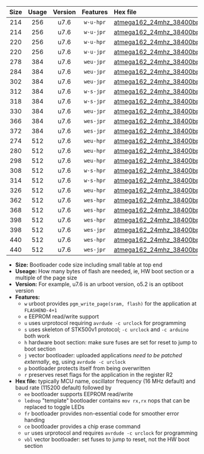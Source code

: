 |Size|Usage|Version|Features|Hex file|
|:-:|:-:|:-:|:-:|:--|
|214|256|u7.6|`w-u-hpr`|[atmega162_24mhz_38400bps_ur.hex](https://raw.githubusercontent.com/stefanrueger/urboot/main/atmega162_24mhz_38400bps_ur.hex)|
|214|256|u7.6|`w-u-jpr`|[atmega162_24mhz_38400bps_ur_vbl.hex](https://raw.githubusercontent.com/stefanrueger/urboot/main/atmega162_24mhz_38400bps_ur_vbl.hex)|
|220|256|u7.6|`w-u-hpr`|[atmega162_24mhz_38400bps_lednop_ur.hex](https://raw.githubusercontent.com/stefanrueger/urboot/main/atmega162_24mhz_38400bps_lednop_ur.hex)|
|220|256|u7.6|`w-u-jpr`|[atmega162_24mhz_38400bps_lednop_ur_vbl.hex](https://raw.githubusercontent.com/stefanrueger/urboot/main/atmega162_24mhz_38400bps_lednop_ur_vbl.hex)|
|278|384|u7.6|`weu-jpr`|[atmega162_24mhz_38400bps_ee_ur_vbl.hex](https://raw.githubusercontent.com/stefanrueger/urboot/main/atmega162_24mhz_38400bps_ee_ur_vbl.hex)|
|284|384|u7.6|`weu-jpr`|[atmega162_24mhz_38400bps_ee_lednop_ur_vbl.hex](https://raw.githubusercontent.com/stefanrueger/urboot/main/atmega162_24mhz_38400bps_ee_lednop_ur_vbl.hex)|
|302|384|u7.6|`weu-jpr`|[atmega162_24mhz_38400bps_ee_lednop_fr_ur_vbl.hex](https://raw.githubusercontent.com/stefanrueger/urboot/main/atmega162_24mhz_38400bps_ee_lednop_fr_ur_vbl.hex)|
|312|384|u7.6|`w-s-jpr`|[atmega162_24mhz_38400bps_vbl.hex](https://raw.githubusercontent.com/stefanrueger/urboot/main/atmega162_24mhz_38400bps_vbl.hex)|
|318|384|u7.6|`w-s-jpr`|[atmega162_24mhz_38400bps_lednop_vbl.hex](https://raw.githubusercontent.com/stefanrueger/urboot/main/atmega162_24mhz_38400bps_lednop_vbl.hex)|
|330|384|u7.6|`weu-jpr`|[atmega162_24mhz_38400bps_ee_lednop_fr_ce_ur_vbl.hex](https://raw.githubusercontent.com/stefanrueger/urboot/main/atmega162_24mhz_38400bps_ee_lednop_fr_ce_ur_vbl.hex)|
|366|384|u7.6|`wes-jpr`|[atmega162_24mhz_38400bps_ee_vbl.hex](https://raw.githubusercontent.com/stefanrueger/urboot/main/atmega162_24mhz_38400bps_ee_vbl.hex)|
|372|384|u7.6|`wes-jpr`|[atmega162_24mhz_38400bps_ee_lednop_vbl.hex](https://raw.githubusercontent.com/stefanrueger/urboot/main/atmega162_24mhz_38400bps_ee_lednop_vbl.hex)|
|274|512|u7.6|`weu-hpr`|[atmega162_24mhz_38400bps_ee_ur.hex](https://raw.githubusercontent.com/stefanrueger/urboot/main/atmega162_24mhz_38400bps_ee_ur.hex)|
|280|512|u7.6|`weu-hpr`|[atmega162_24mhz_38400bps_ee_lednop_ur.hex](https://raw.githubusercontent.com/stefanrueger/urboot/main/atmega162_24mhz_38400bps_ee_lednop_ur.hex)|
|298|512|u7.6|`weu-hpr`|[atmega162_24mhz_38400bps_ee_lednop_fr_ur.hex](https://raw.githubusercontent.com/stefanrueger/urboot/main/atmega162_24mhz_38400bps_ee_lednop_fr_ur.hex)|
|308|512|u7.6|`w-s-hpr`|[atmega162_24mhz_38400bps.hex](https://raw.githubusercontent.com/stefanrueger/urboot/main/atmega162_24mhz_38400bps.hex)|
|314|512|u7.6|`w-s-hpr`|[atmega162_24mhz_38400bps_lednop.hex](https://raw.githubusercontent.com/stefanrueger/urboot/main/atmega162_24mhz_38400bps_lednop.hex)|
|326|512|u7.6|`weu-hpr`|[atmega162_24mhz_38400bps_ee_lednop_fr_ce_ur.hex](https://raw.githubusercontent.com/stefanrueger/urboot/main/atmega162_24mhz_38400bps_ee_lednop_fr_ce_ur.hex)|
|362|512|u7.6|`wes-hpr`|[atmega162_24mhz_38400bps_ee.hex](https://raw.githubusercontent.com/stefanrueger/urboot/main/atmega162_24mhz_38400bps_ee.hex)|
|368|512|u7.6|`wes-hpr`|[atmega162_24mhz_38400bps_ee_lednop.hex](https://raw.githubusercontent.com/stefanrueger/urboot/main/atmega162_24mhz_38400bps_ee_lednop.hex)|
|398|512|u7.6|`wes-hpr`|[atmega162_24mhz_38400bps_ee_lednop_fr.hex](https://raw.githubusercontent.com/stefanrueger/urboot/main/atmega162_24mhz_38400bps_ee_lednop_fr.hex)|
|398|512|u7.6|`wes-jpr`|[atmega162_24mhz_38400bps_ee_lednop_fr_vbl.hex](https://raw.githubusercontent.com/stefanrueger/urboot/main/atmega162_24mhz_38400bps_ee_lednop_fr_vbl.hex)|
|440|512|u7.6|`wes-hpr`|[atmega162_24mhz_38400bps_ee_lednop_fr_ce.hex](https://raw.githubusercontent.com/stefanrueger/urboot/main/atmega162_24mhz_38400bps_ee_lednop_fr_ce.hex)|
|440|512|u7.6|`wes-jpr`|[atmega162_24mhz_38400bps_ee_lednop_fr_ce_vbl.hex](https://raw.githubusercontent.com/stefanrueger/urboot/main/atmega162_24mhz_38400bps_ee_lednop_fr_ce_vbl.hex)|

- **Size:** Bootloader code size including small table at top end
- **Useage:** How many bytes of flash are needed, ie, HW boot section or a multiple of the page size
- **Version:** For example, u7.6 is an urboot version, o5.2 is an optiboot version
- **Features:**
  + `w` urboot provides `pgm_write_page(sram, flash)` for the application at `FLASHEND-4+1`
  + `e` EEPROM read/write support
  + `u` uses urprotocol requiring `avrdude -c urclock` for programming
  + `s` uses skeleton of STK500v1 protocol; `-c urclock` and `-c arduino` both work
  + `h` hardware boot section: make sure fuses are set for reset to jump to boot section
  + `j` vector bootloader: uploaded applications *need to be patched externally*, eg, using `avrdude -c urclock`
  + `p` bootloader protects itself from being overwritten
  + `r` preserves reset flags for the application in the register R2
- **Hex file:** typically MCU name, oscillator frequency (16 MHz default) and baud rate (115200 default) followed by
  + `ee` bootloader supports EEPROM read/write
  + `lednop` "template" bootloader contains `mov rx,rx` nops that can be replaced to toggle LEDs
  + `fr` bootloader provides non-essential code for smoother error handing
  + `ce` bootloader provides a chip erase command
  + `ur` uses urprotocol and requires `avrdude -c urclock` for programming
  + `vbl` vector bootloader: set fuses to jump to reset, not the HW boot section
